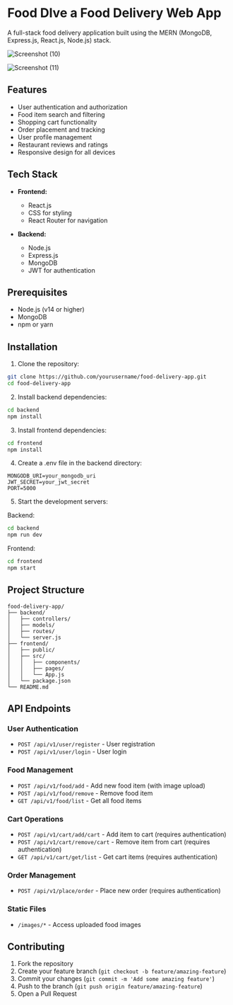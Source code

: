 # Food DIve a Food Delivery Web App

A full-stack food delivery application built using the MERN (MongoDB, Express.js, React.js, Node.js) stack.

![Screenshot (10)](https://github.com/user-attachments/assets/cb5a9c94-17ba-43bb-8899-b63453869e90)

![Screenshot (11)](https://github.com/user-attachments/assets/a0651450-b697-4f23-8388-d44fccf2da18)


## Features

- User authentication and authorization
- Food item search and filtering
- Shopping cart functionality
- Order placement and tracking
- User profile management
- Restaurant reviews and ratings
- Responsive design for all devices

## Tech Stack

- **Frontend:**

  - React.js
  - CSS for styling
  - React Router for navigation

- **Backend:**
  - Node.js
  - Express.js
  - MongoDB
  - JWT for authentication

## Prerequisites

- Node.js (v14 or higher)
- MongoDB
- npm or yarn

## Installation

1. Clone the repository:

```bash
git clone https://github.com/yourusername/food-delivery-app.git
cd food-delivery-app
```

2. Install backend dependencies:

```bash
cd backend
npm install
```

3. Install frontend dependencies:

```bash
cd frontend
npm install
```

4. Create a .env file in the backend directory:

```env
MONGODB_URI=your_mongodb_uri
JWT_SECRET=your_jwt_secret
PORT=5000
```

5. Start the development servers:

Backend:

```bash
cd backend
npm run dev
```

Frontend:

```bash
cd frontend
npm start
```

## Project Structure

```
food-delivery-app/
├── backend/
│   ├── controllers/
│   ├── models/
│   ├── routes/
│   └── server.js
├── frontend/
│   ├── public/
│   ├── src/
│   │   ├── components/
│   │   ├── pages/
│   │   └── App.js
│   └── package.json
└── README.md
```

## API Endpoints

### User Authentication

- `POST /api/v1/user/register` - User registration
- `POST /api/v1/user/login` - User login

### Food Management

- `POST /api/v1/food/add` - Add new food item (with image upload)
- `POST /api/v1/food/remove` - Remove food item
- `GET /api/v1/food/list` - Get all food items

### Cart Operations

- `POST /api/v1/cart/add/cart` - Add item to cart (requires authentication)
- `POST /api/v1/cart/remove/cart` - Remove item from cart (requires authentication)
- `GET /api/v1/cart/get/list` - Get cart items (requires authentication)

### Order Management

- `POST /api/v1/place/order` - Place new order (requires authentication)

### Static Files

- `/images/*` - Access uploaded food images

## Contributing

1. Fork the repository
2. Create your feature branch (`git checkout -b feature/amazing-feature`)
3. Commit your changes (`git commit -m 'Add some amazing feature'`)
4. Push to the branch (`git push origin feature/amazing-feature`)
5. Open a Pull Request
